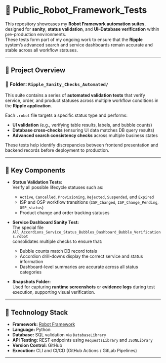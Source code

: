 # 🤖 Public_Robot_Framework_Tests

This repository showcases my **Robot Framework automation suites**, designed for **sanity**, **status validation**, and **UI–Database verification** within pre-production environments.  
These tests form part of my ongoing work to ensure that the **Ripple** system’s advanced search and service dashboards remain accurate and stable across all workflow statuses.

---

## 📂 Project Overview

### 🧩 Folder: `Ripple_Sanity_Checks_Automated/`

This suite contains a series of **automated validation tests** that verify service, order, and product statuses across multiple workflow conditions in the **Ripple application**.

Each `.robot` file targets a specific status type and performs:
- **UI validation** (e.g., verifying table results, labels, and bubble counts)  
- **Database cross-checks** (ensuring UI data matches DB query results)  
- **Advanced search consistency checks** across multiple business states  

These tests help identify discrepancies between frontend presentation and backend records before deployment to production.

---

## 🧠 Key Components

- **Status Validation Tests:**  
  Verify all possible lifecycle statuses such as:
  - `Active`, `Cancelled`, `Provisioning`, `Rejected`, `Suspended`, and `Expired`
  - ISP and OSP workflow transitions (`ISP_Changed`, `ISP_Change_Pending`, `OSP_status`)
  - Product change and order tracking statuses

- **Service Dashboard Sanity Test:**  
  The special file  
  `All_Accordions_Service_Status_Bubbles_Dashboard_Bubble_Verifications.robot`  
  consolidates multiple checks to ensure that:
  - Bubble counts match DB record totals  
  - Accordion drill-downs display the correct service and status information  
  - Dashboard-level summaries are accurate across all status categories

- **Snapshots Folder:**  
  Used for capturing **runtime screenshots** or **evidence logs** during test execution, supporting visual verification.

---

## 🧰 Technology Stack

- **Framework:** [Robot Framework](https://robotframework.org/)  
- **Language:** Python  
- **Database:** SQL validation via `DatabaseLibrary`  
- **API Testing:** REST endpoints using `RequestsLibrary` and `JSONLibrary`  
- **Version Control:** GitHub  
- **Execution:** CLI and CI/CD (GitHub Actions / GitLab Pipelines)  

---
